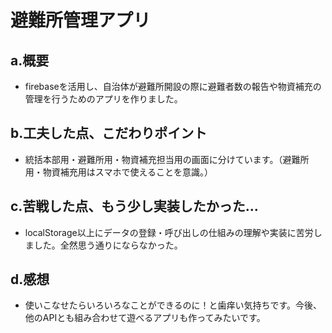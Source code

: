 # 避難所管理アプリ

## a.概要
- firebaseを活用し、自治体が避難所開設の際に避難者数の報告や物資補充の管理を行うためのアプリを作りました。

## b.工夫した点、こだわりポイント
- 統括本部用・避難所用・物資補充担当用の画面に分けています。（避難所用・物資補充用はスマホで使えることを意識。）

## c.苦戦した点、もう少し実装したかった...
- localStorage以上にデータの登録・呼び出しの仕組みの理解や実装に苦労しました。全然思う通りにならなかった。

## d.感想
- 使いこなせたらいろいろなことができるのに！と歯痒い気持ちです。今後、他のAPIとも組み合わせて遊べるアプリも作ってみたいです。
